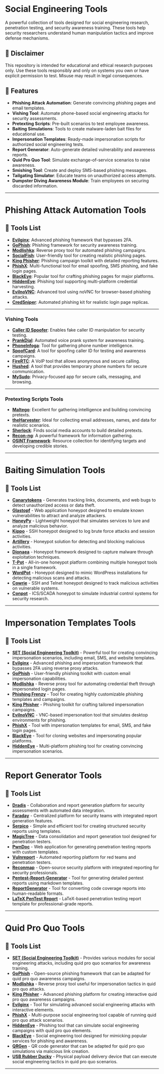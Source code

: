 # Social Engineering Tools

A powerful collection of tools designed for social engineering research, penetration testing, and security awareness training. These tools help security researchers understand human manipulation tactics and improve defense mechanisms.

## 🚨 Disclaimer
This repository is intended for educational and ethical research purposes only. Use these tools responsibly and only on systems you own or have explicit permission to test. Misuse may result in legal consequences.

## 🔧 Features
- **Phishing Attack Automation**: Generate convincing phishing pages and email templates.  
- **Vishing Tool**: Automate phone-based social engineering attacks for security assessments.  
- **Pretexting Scripts**: Pre-built scenarios to test employee awareness.  
- **Baiting Simulations**: Tools to create malware-laden bait files for educational use.  
- **Impersonation Templates**: Ready-made impersonation scripts for authorized social engineering tests.  
- **Report Generator**: Auto-generate detailed vulnerability and awareness reports.  
- **Quid Pro Quo Tool**: Simulate exchange-of-service scenarios to raise awareness.  
- **Smishing Tool**: Create and deploy SMS-based phishing messages.  
- **Tailgating Simulator**: Educate teams on unauthorized access attempts.  
- **Dumpster Diving Awareness Module**: Train employees on securing discarded information.  

---

# Phishing Attack Automation Tools

## 🔧 Tools List
- **[Evilginx](https://github.com/kgretzky/evilginx2)**: Advanced phishing framework that bypasses 2FA.
- **[GoPhish](https://getgophish.com/)**: Phishing framework for security awareness training.
- **[Modlishka](https://github.com/drk1wi/Modlishka)**: Reverse proxy tool for automated phishing campaigns.
- **[SocialFish](https://github.com/UndeadSec/SocialFish)**: User-friendly tool for creating realistic phishing pages.
- **[King Phisher](https://github.com/rsmusllp/king-phisher)**: Phishing campaign toolkit with detailed reporting features.
- **[PhishX](https://github.com/FDX100/PhishX)**: Multi-functional tool for email spoofing, SMS phishing, and fake login pages.
- **[BlackEye](https://github.com/thelinuxchoice/blackeye)**: Popular tool for crafting phishing pages for major platforms.
- **[HiddenEye](https://github.com/DarkSecDevelopers/HiddenEye)**: Phishing tool supporting multi-platform credential harvesting.
- **[EvilnoVNC](https://github.com/JoelGMSec/EvilnoVNC)**: Advanced tool using noVNC for browser-based phishing attacks.
- **[CredSniper](https://github.com/ustayready/CredSniper)**: Automated phishing kit for realistic login page replicas.

---

### Vishing Tools
- **[Caller ID Spoofer](https://www.spooftel.com/)**: Enables fake caller ID manipulation for security testing.
- **[PrankDial](https://www.prankdial.com/)**: Automated voice prank system for awareness training.
- **[PhoneInfoga](https://github.com/sundowndev/phoneinfoga)**: Tool for gathering phone number intelligence.
- **[SpoofCard](https://www.spoofcard.com/)**: A tool for spoofing caller ID for testing and awareness campaigns.
- **[FireRTC](https://www.firertc.com/)**: A VoIP tool that allows anonymous and secure calling.
- **[Hushed](https://hushed.com/)**: A tool that provides temporary phone numbers for secure communication.
- **[MySudo](https://mysudo.com/)**: Privacy-focused app for secure calls, messaging, and browsing.

---

### Pretexting Scripts Tools
- **[Maltego](https://www.maltego.com/)**: Excellent for gathering intelligence and building convincing pretexts.
- **[theHarvester](https://github.com/laramies/theHarvester)**: Ideal for collecting email addresses, names, and data for realistic scenarios.
- **[Sherlock](https://github.com/sherlock-project/sherlock)**: Finds social media accounts to build detailed pretexts.
- **[Recon-ng](https://github.com/lanmaster53/recon-ng)**: A powerful framework for information gathering.
- **[OSINT Framework](https://osintframework.com/)**: Resource collection for identifying targets and developing credible stories.

---

# Baiting Simulation Tools

## 🔧 Tools List

- **[Canarytokens](https://canarytokens.org/)** - Generates tracking links, documents, and web bugs to detect unauthorized access or data theft.
- **[Glastopf](https://github.com/mushorg/glastopf)** - Web application honeypot designed to emulate known vulnerabilities to attract and analyze attackers.
- **[HoneyPy](https://github.com/foospidy/HoneyPy)** - Lightweight honeypot that simulates services to lure and analyze malicious behavior.
- **[Kippo](https://github.com/desaster/kippo)** - SSH honeypot designed to log brute force attacks and session activities.
- **[Artillery](https://github.com/BinaryDefense/artillery)** - Honeypot solution for detecting and blocking malicious activities.
- **[Dionaea](https://github.com/DinoTools/dionaea)** - Honeypot framework designed to capture malware through exploitation techniques.
- **[T-Pot](https://github.com/telekom-security/tpotce)** - All-in-one honeypot platform combining multiple honeypot tools in a single framework.
- **[WordPot](https://github.com/gbrindisi/wordpot)** - Honeypot designed to mimic WordPress installations for detecting malicious scans and attacks.
- **[Cowrie](https://github.com/cowrie/cowrie)** - SSH and Telnet honeypot designed to track malicious activities on vulnerable systems.
- **[Conpot](https://github.com/mushorg/conpot)** - ICS/SCADA honeypot to simulate industrial control systems for security research.

---

# Impersonation Templates Tools

## 🔧 Tools List

- **[SET (Social Engineering Toolkit)](https://github.com/trustedsec/social-engineer-toolkit)** - Powerful tool for creating convincing impersonation scenarios, including email, SMS, and website templates.
- **[Evilginx](https://github.com/kgretzky/evilginx2)** - Advanced phishing and impersonation framework that bypasses 2FA using reverse proxy attacks.
- **[GoPhish](https://getgophish.com/)** - User-friendly phishing toolkit with custom email impersonation capabilities.
- **[Modlishka](https://github.com/drk1wi/Modlishka)** - Reverse proxy tool for automating credential theft through impersonated login pages.
- **[Phishing Frenzy](https://github.com/pentestgeek/phishing-frenzy)** - Tool for creating highly customizable phishing templates and campaigns.
- **[King Phisher](https://github.com/rsmusllp/king-phisher)** - Phishing toolkit for crafting tailored impersonation campaigns.
- **[EvilnoVNC](https://github.com/JoelGMSec/EvilnoVNC)** - VNC-based impersonation tool that simulates desktop environments for phishing.
- **[PhishX](https://github.com/FDX100/PhishX)** - Tool with impersonation templates for email, SMS, and fake login pages.
- **[BlackEye](https://github.com/thelinuxchoice/blackeye)** - Tool for cloning websites and impersonating popular platforms.
- **[HiddenEye](https://github.com/DarkSecDevelopers/HiddenEye)** - Multi-platform phishing tool for creating convincing impersonation scenarios.

---

# Report Generator Tools

## 🔧 Tools List

- **[Dradis](https://dradisframework.com/)** - Collaboration and report generation platform for security assessments with automated data integration.
- **[Faraday](https://www.faradaysec.com/)** - Centralized platform for security teams with integrated report generation features.
- **[Serpico](https://github.com/SerpicoProject/Serpico)** - Simple and efficient tool for creating structured security reports using templates.
- **[MagicTree](http://www.magictree.org/)** - Data consolidation and report generation tool designed for penetration testers.
- **[PwnDoc](https://github.com/pwnDoc/pwnDoc)** - Web application for generating penetration testing reports with custom templates.
- **[Vulnreport](https://vulnreport.io/)** - Automated reporting platform for red teams and penetration testers.
- **[Reconmap](https://github.com/reconmap/reconmap)** - Open-source security platform with integrated reporting for security professionals.
- **[Pentest-Report-Generator](https://github.com/xdavidhu/Pentest-Report-Generator)** - Tool for generating detailed pentest reports using markdown templates.
- **[ReportGenerator](https://github.com/danielpalme/ReportGenerator)** - Tool for converting code coverage reports into human-readable formats.
- **[LaTeX PenTest Report](https://github.com/juliocesarfort/latex-pentest-report)** - LaTeX-based penetration testing report template for professional-grade reports.

---

# Quid Pro Quo Tools

## 🔧 Tools List

- **[SET (Social Engineering Toolkit)](https://github.com/trustedsec/social-engineer-toolkit)** - Provides various modules for social engineering attacks, including quid pro quo scenarios for awareness training.
- **[GoPhish](https://getgophish.com/)** - Open-source phishing framework that can be adapted for quid pro quo awareness campaigns.
- **[Modlishka](https://github.com/drk1wi/Modlishka)** - Reverse proxy tool useful for impersonation tactics in quid pro quo attacks.
- **[King Phisher](https://github.com/rsmusllp/king-phisher)** - Advanced phishing platform for creating interactive quid pro quo awareness campaigns.
- **[Evilginx](https://github.com/kgretzky/evilginx2)** - Tool for simulating advanced social engineering attacks with interactive elements.
- **[PhishX](https://github.com/FDX100/PhishX)** - Multi-purpose social engineering tool capable of running quid pro quo attack scenarios.
- **[HiddenEye](https://github.com/DarkSecDevelopers/HiddenEye)** - Phishing tool that can simulate social engineering campaigns with quid pro quo elements.
- **[BlackEye](https://github.com/thelinuxchoice/blackeye)** - Social engineering tool designed for mimicking popular services for phishing and awareness.
- **[QRGen](https://github.com/microlab/QRGen)** - QR code generator that can be adapted for quid pro quo simulations via malicious link creation.
- **[USB Rubber Ducky](https://shop.hak5.org/products/usb-rubber-ducky)** - Physical payload delivery device that can execute social engineering tactics in quid pro quo scenarios.

---


